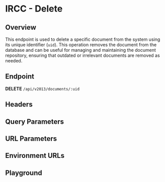 <script setup>
import SwaggerUI from "../../swagger/view/SwaggerUI.vue"
import swaggerJson from "../../swagger/json/ircc/delete.json";

const swaggerSpecs = [
  { json: swaggerJson, protected: true },
];
</script>

# IRCC - Delete

## Overview

This endpoint is used to delete a specific document from the system using its unique identifier (`uid`). This operation removes the document from the database and can be useful for managing and maintaining the document repository, ensuring that outdated or irrelevant documents are removed as needed.

## Endpoint
**DELETE** `/api/v2013/documents/:uid`

## Headers
<!--@include: ../../components/common/header/authorization-realm.md-->

## Query Parameters
<!--@include: ../../components/common/query/schema.md-->

## URL Parameters
<!--@include: ../../components/common/url/uid.md-->

## Environment URLs
<!--@include: ../../components/common/environment-urls.md-->

## Playground

<SwaggerUI :swaggerSpecs="swaggerSpecs" />